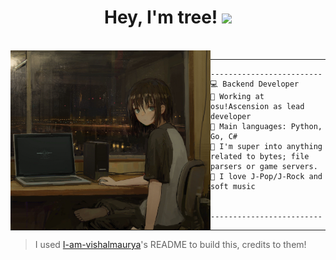 <h1 align="center">
Hey, I'm tree!
  <img src="https://media.giphy.com/media/hvRJCLFzcasrR4ia7z/giphy.gif" width="30"></h1>
<br/>

<img align="left" src="https://github.com/ascenttree/ascenttree/blob/main/cropped_image.png" alt="" width="320" />
<hr>

```
-------------------------
💻 Backend Developer
🔭 Working at osu!Ascension as lead developer
🌟 Main languages: Python, Go, C#
📝 I'm super into anything related to bytes; file parsers or game servers.
🎵 I love J-Pop/J-Rock and soft music


-------------------------
```
<hr>

> I used  [I-am-vishalmaurya](https://github.com/I-am-vishalmaurya)'s README to build this, credits to them!
